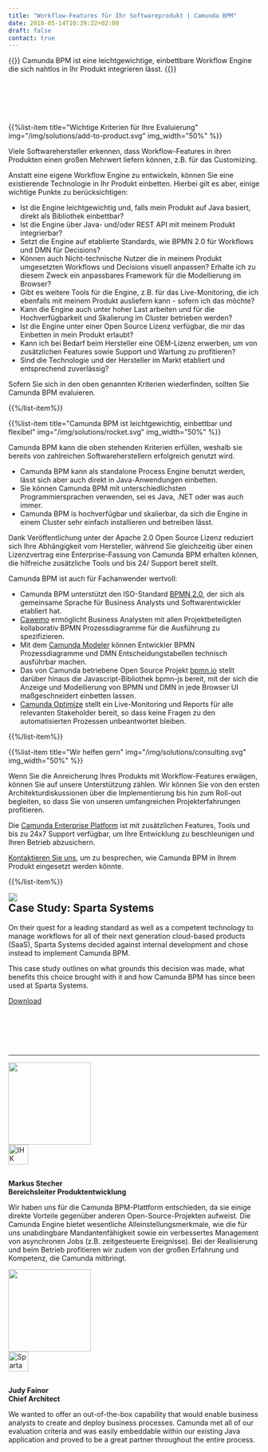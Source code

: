 ```yaml
---
title: "Workflow-Features für Ihr Softwareprodukt | Camunda BPM"
date: 2018-05-14T10:39:22+02:00
draft: false
contact: true
---
```


{{<highlight title="Workflow-Features für Ihr Softwareprodukt" btn="Mit einem Experten sprechen" btnlink="#contact">}}
Camunda BPM ist eine leichtgewichtige, einbettbare Workflow Engine die sich nahtlos in Ihr Produkt integrieren lässt.
{{</highlight>}}

<div style="margin-top:100px"></div>

{{%list-item title="Wichtige Kriterien für Ihre Evaluierung" img="/img/solutions/add-to-product.svg" img_width="50%" %}}

Viele Softwarehersteller erkennen, dass Workflow-Features in ihren Produkten einen großen Mehrwert liefern können, z.B. für das Customizing.

Anstatt eine eigene Workflow Engine zu entwickeln, können Sie eine existierende Technologie in Ihr Produkt einbetten. Hierbei gilt es aber, einige wichtige Punkte zu berücksichtigen:

* Ist die Engine leichtgewichtig und, falls mein Produkt auf Java basiert, direkt als Bibliothek einbettbar?
* Ist die Engine über Java- und/oder REST API mit meinem Produkt integrierbar?
* Setzt die Engine auf etablierte Standards, wie BPMN 2.0 für Workflows und DMN für Decisions?
* Können auch Nicht-technische Nutzer die in meinem Produkt umgesetzten Workflows und Decisions visuell anpassen? Erhalte ich zu diesem Zweck ein anpassbares Framework für die Modellierung im Browser?
* Gibt es weitere Tools für die Engine, z.B. für das Live-Monitoring, die ich ebenfalls mit meinem Produkt ausliefern kann - sofern ich das möchte?
* Kann die Engine auch unter hoher Last arbeiten und für die Hochverfügbarkeit und Skalierung im Cluster betrieben werden?
* Ist die Engine unter einer Open Source Lizenz verfügbar, die mir das Einbetten in mein Produkt erlaubt?
* Kann ich bei Bedarf beim Hersteller eine OEM-Lizenz erwerben, um von zusätzlichen Features sowie Support und Wartung zu profitieren?
* Sind die Technologie und der Hersteller im Markt etabliert und entsprechend zuverlässig?

Sofern Sie sich in den oben genannten Kriterien wiederfinden, sollten Sie Camunda BPM evaluieren.

{{%/list-item%}}

{{%list-item title="Camunda BPM ist leichtgewichtig, einbettbar und flexibel" img="/img/solutions/rocket.svg" img_width="50%"  %}}

Camunda BPM kann die oben stehenden Kriterien erfüllen, weshalb sie bereits von zahlreichen Softwareherstellern erfolgreich genutzt wird.

* Camunda BPM kann als standalone Process Engine benutzt werden, lässt sich aber auch direkt in Java-Anwendungen einbetten.
* Sie können Camunda BPM mit unterschiedlichsten Programmiersprachen verwenden, sei es Java, .NET oder was auch immer.
* Camunda BPM is hochverfügbar und skalierbar, da sich die Engine in einem Cluster sehr einfach installieren und betreiben lässt.

Dank Veröffentlichung unter der Apache 2.0 Open Source Lizenz reduziert sich Ihre Abhängigkeit vom Hersteller, während Sie gleichzeitig über einen Lizenzvertrag eine Enterprise-Fassung von Camunda BPM erhalten können, die hilfreiche zusätzliche Tools und bis 24/ Support bereit stellt.

Camunda BPM ist auch für Fachanwender wertvoll:

* Camunda BPM unterstützt den ISO-Standard [BPMN 2.0](/bpmn/), der sich als gemeinsame Sprache für Business Analysts und Softwarentwickler etabliert hat.
* [Cawemo](/products/cawemo/) ermöglicht Business Analysten mit allen Projektbeteiligten kollaborativ BPMN Prozessdiagramme für die Ausführung zu spezifizieren.
* Mit dem [Camunda Modeler](/products/modeler/) können Entwickler BPMN Prozessdiagramme und DMN Entscheidungstabellen technisch ausführbar machen.
* Das von Camunda betriebene Open Source Projekt [bpmn.io](https://bpmn.io) stellt darüber hinaus die Javascript-Bibliothek bpmn-js bereit, mit der sich die Anzeige und Modellierung von BPMN und DMN in jede Browser UI maßgeschneidert einbetten lassen.
* [Camunda Optimize](/products/optimize/) stellt ein Live-Monitoring und Reports für alle relevanten Stakeholder bereit, so dass keine Fragen zu den automatisierten Prozessen unbeantwortet bleiben.

{{%/list-item%}}

{{%list-item title="Wir helfen gern" img="/img/solutions/consulting.svg" img_width="50%"  %}}

Wenn Sie die Anreicherung Ihres Produkts mit Workflow-Features erwägen, können Sie auf unsere Unterstützung zählen. Wir können Sie von den ersten Architekturdiskussionen über die Implementierung bis hin zum Roll-out begleiten, so dass Sie von unseren umfangreichen Projekterfahrungen profitieren.

Die [Camunda Enterprise Platform](/de/enterprise/) ist mit zusätzlichen Features, Tools und bis zu 24x7 Support verfügbar, um Ihre Entwicklung zu beschleunigen und Ihren Betrieb abzusichern.

[Kontaktieren Sie uns](#contact), um zu besprechen, wie Camunda BPM in Ihrem Produkt eingesetzt werden könnte.

{{%/list-item%}}

<div class="row" style="margin-bottom: 100px">
	<div class="col-md-2">
		<img class="img img-responsive" style="border: 1px solid lightgrey" src="https://images.ctfassets.net/vpidbgnakfvf/6I88pCY7hmGmqOC0kyY6mM/bc7db8698b896098c4d2f4afa583dba7/sparta_systems_en.svg">
	</div>
	<div class="col-md-10">
		<h2 class="light lead" style="margin-top: 0px;">Case Study: Sparta Systems</h2>
<p>On their quest for a leading standard as well as a competent technology to manage workflows for all of their next generation cloud-based products (SaaS), Sparta Systems decided against internal development and chose instead to implement Camunda BPM.</p>
<p>This case study outlines on what grounds this decision was made, what benefits this choice brought with it and how Camunda BPM has since been used at Sparta Systems.</p>
		<p><a class="btn btn-primary" href="https://assets.ctfassets.net/vpidbgnakfvf/3e9MB55l4ASIWma8mo8WcQ/d56ea222f934a2fa2096b78e731c6f04/weMMtb_sparta_systems_en-2.pdf">Download</a></p>
	</div>
</div>
<hr>

<div class="row">
	<div class="col-md-6">
		<div class="row">
		        <div class="col-xs-4" >
		          <img class="img img-responsive img-circle pull-right" width="165" src="/img/solutions/stecher.jpg">
		        </div>
		        <div class="col-xs-8 left-line">
		            <img src="https://images.ctfassets.net/vpidbgnakfvf/7rGRau6P8Aoiy4qaWYcSG6/e19bb83acc665ee4fe9db5ccbb8c1711/ihk-gfi.svg" height="40" alt="IHK Logo" style="margin-bottom: 15px;">
		            <p><strong>Markus Stecher<br> Bereichsleiter Produktentwicklung</strong></p>
		            <p>
Wir haben uns für die Camunda BPM-Plattform entschieden, da sie einige direkte Vorteile gegenüber anderen Open-Source-Projekten aufweist. Die Camunda  Engine bietet wesentliche Alleinstellungsmerkmale, wie die für uns unabdingbare Mandantenfähigkeit sowie ein verbessertes Management von asynchronen Jobs (z.B. zeitgesteuerte Ereignisse). Bei der Realisierung und beim Betrieb profitieren wir zudem von der großen Erfahrung und Kompetenz, die Camunda mitbringt.
		            </p>
		        </div>
		  </div>
	</div>
	<div class="col-md-6">
		<div class="row">
		        <div class="col-xs-4" >
		          <img class="img img-responsive img-circle pull-right" width="165" src="/img/solutions/fainor.jpeg">
		        </div>
		        <div class="col-xs-8 left-line">
		            <img src="https://images.ctfassets.net/vpidbgnakfvf/23TQGXLnBmYu4qmE6wwEE0/010363ce1ef3edb6bb38744916688db4/sparta-systems.svg" height="40" alt="Sparta Systems Logo" style="margin-bottom: 15px;">
		            <p><strong>Judy Fainor<br> Chief Architect</strong></p>
		            <p>
		              We wanted to offer an out-of-the-box capability that would enable business analysts to create and deploy business processes. Camunda met all of our evaluation criteria and was easily embeddable within our existing Java application and proved to be a great partner throughout the entire process.
		            </p>
		        </div>
		  </div>
	</div>

</div>
